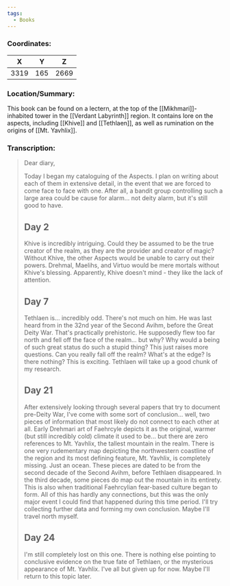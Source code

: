 ```yaml
---
tags:
  - Books
---
```


### Coordinates:
| **X** | **Y**| **Z** |
|:-----:|:----:|:-----:|
|3319  |165   |2669  |

### Location/Summary:
This book can be found on a lectern, at the top of the [[Mikhmari]]-inhabited tower in the [[Verdant Labyrinth]] region. It contains lore on the aspects, including [[Khive]] and [[Tethlaen]], as well as rumination on the origins of [[Mt. Yavhlix]].

### Transcription:
> Dear diary,
>
> Today I began my cataloguing of the Aspects. I plan on writing about each of them in extensive detail, in the event that we are forced to come face to face with one. After all, a bandit group controlling such a large area could be cause for alarm... not deity alarm, but it's still good to have.
>
> Day 2
> ----
> Khive is incredibly intriguing. Could they be assumed to be the true creator of the realm, as they are the provider and creator of magic? Without Khive, the other Aspects would be unable to carry out their powers. Drehmal, Maelihs, and Virtuo would be mere mortals without Khive's blessing. Apparently, Khive doesn't mind - they like the lack of attention.
>
> Day 7
> ----
> Tethlaen is... incredibly odd. There's not much on him. He was last heard from in the 32nd year of the Second Avihm, before the Great Deity War. That's practically prehistoric. He supposedly flew too far north and fell off the face of the realm... but why? Why would a being of such great status do such a stupid thing? This just raises more questions. Can you really fall off the realm? What's at the edge? Is there nothing? This is exciting. Tethlaen will take up a good chunk of my research.
>
> Day 21
> ----
> After extensively looking through several papers that try to document pre-Deity War, I've come with some sort of conclusion... well, two pieces of information that most likely do not connect to each other at all. Early Drehmari art of Faehrcyle depicts it as the original, warmer (but still incredibly cold) climate it used to be... but there are zero references to Mt. Yavhlix, the tallest mountain in the realm. There is one very rudementary map depicting the northwestern coastline of the region and its most defining feature, Mt. Yavhlix, is completely missing. Just an ocean. These pieces are dated to be from the second decade of the Second Avihm, before Tethlaen disappeared. In the third decade, some pieces do map out the mountain in its entirety. This is also when traditional Faehrcylian fear-based culture began to form. All of this has hardly any connections, but this was the only major event I could find that happened during this time period. I'll try collecting further data and forming my own conclusion. Maybe I'll travel north myself.
>
> Day 24
> ----
> I'm still completely lost on this one. There is nothing else pointing to conclusive evidence on the true fate of Tethlaen, or the mysterious appearance of Mt. Yavhlix. I've all but given up for now. Maybe I'll return to this topic later.
